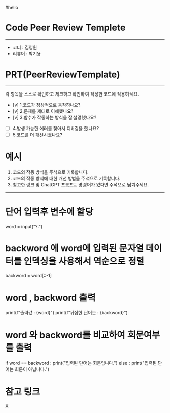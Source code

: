 #hello
# Code Peer Review Templete
---
- 코더 : 김영원
- 리뷰어 : 박기용


# PRT(PeerReviewTemplate)
---
각 항목을 스스로 확인하고 체크하고 확인하여 작성한 코드에 적용하세요.
- [v] 1.코드가 정상적으로 동작하나요?
- [v] 2.문제를 제대로 이해했나요?
- [v] 3.함수가 작동하는 방식을 잘 설명했나요?
- [ ] 4.발생 가능한 에러를 찾아서 디버깅을 했나요?
- [ ] 5.코드를 더 개선시켰나요?

# 예시
1. 코드의 작동 방식을 주석으로 기록합니다.
2. 코드의 작동 방식에 대한 개선 방법을 주석으로 기록합니다.
3. 참고한 링크 및 ChatGPT 프롬프트 명령어가 있다면 주석으로 남겨주세요.
---
# 단어 입력후 변수에 할당
word = input("?:")
# backword 에 word에 입력된 문자열 데이터를 인덱싱을 사용해서 역순으로 정렬
backword = word[::-1]

# word , backword 출력
print(f"출력값 : {word}")
print(f"뒤집힌 단어는 : {backword}")

# word 와 backword를 비교하여 회문여부를 출력
if word == backword :
  print("입력된 단어는 회문입니다.")
else :
  print("입력된 단어는 회문이 아닙니다.")

# 참고 링크 
X

